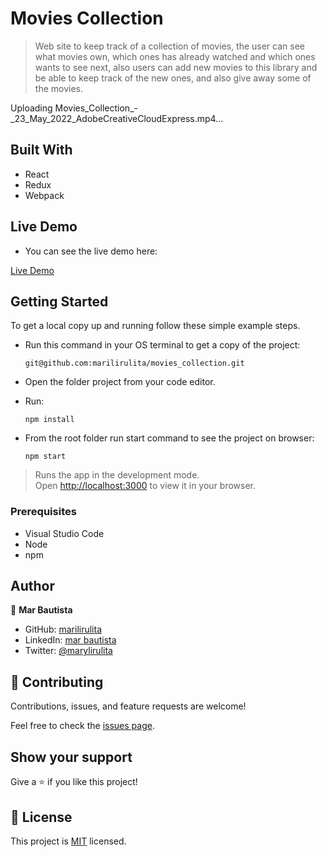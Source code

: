 # Movies Collection

> Web site to keep track of a collection of movies, the user can see what movies own, which ones has already watched and which ones wants to see next, also users can add new movies to this library and be able to keep track of the new ones, and also give away some of the movies.


Uploading Movies_Collection_-_23_May_2022_AdobeCreativeCloudExpress.mp4…


## Built With

- React
- Redux
- Webpack

## Live Demo

- You can see the live demo here:

[Live Demo](https://rad-chebakia-51c4c4.netlify.app/)

## Getting Started

To get a local copy up and running follow these simple example steps.

- Run this command in your OS terminal to get a copy of the project:

  ```
  git@github.com:marilirulita/movies_collection.git
  ```

- Open the folder project from your code editor.

- Run:

  ```
  npm install
  ```

- From the root folder run start command to see the project on browser: 

  ```
  npm start
  ```

> Runs the app in the development mode.\
Open [http://localhost:3000](http://localhost:3000) to view it in your browser.


### Prerequisites

- Visual Studio Code
- Node
- npm

## Author

👤 **Mar Bautista**

- GitHub: [marilirulita](https://github.com/marilirulita)
- LinkedIn: [mar bautista](https://www.linkedin.com/in/marbautista/)
- Twitter: [@marylirulita](https://twitter.com/marylirulita)

## 🤝 Contributing

Contributions, issues, and feature requests are welcome!

Feel free to check the [issues page](../../issues/).

## Show your support

Give a ⭐️ if you like this project!


## 📝 License

This project is [MIT](./MIT.md) licensed.

